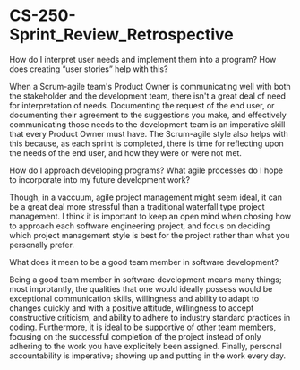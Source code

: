 # CS-250-Sprint_Review_Retrospective

How do I interpret user needs and implement them into a program? How does creating “user stories” help with this?

When a Scrum-agile team's Product Owner is communicating well with both the stakeholder and the development team, there isn't a great deal of need for interpretation of needs. Documenting the request of the end user, or documenting their agreement to the suggestions you make, and effectively communicating those needs to the development team is an imperative skill that every Product Owner must have. The Scrum-agile style also helps with this because, as each sprint is completed, there is time for reflecting upon the needs of the end user, and how they were or were not met.

How do I approach developing programs? What agile processes do I hope to incorporate into my future development work?

Though, in a vaccuum, agile project management might seem ideal, it can be a great deal more stressful than a traditional waterfall type project management. I think it is important to keep an open mind when chosing how to approach each software engineering project, and focus on deciding which project management style is best for the project rather than what you personally prefer.

What does it mean to be a good team member in software development?

Being a good team member in software development means many things; most improtantly, the qualities that one would ideally possess would be exceptional communication skills, willingness and ability to adapt to changes quickly and with a positive attitude, willingness to accept constructive criticism, and ability to adhere to industry standard practices in coding. Furthermore, it is ideal to be supportive of other team members, focusing on the successful completion of the project instead of only adhering to the work you have explicitely been assigned. Finally, personal accountability is imperative; showing up and putting in the work every day.
